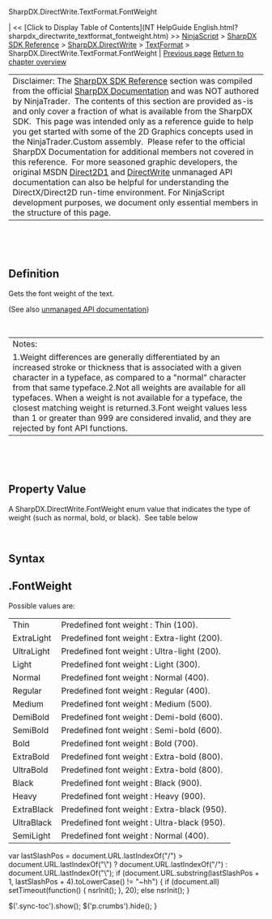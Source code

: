 ﻿










 


SharpDX.DirectWrite.TextFormat.FontWeight







| &lt;&lt; [Click to Display Table of Contents](NT HelpGuide English.html?sharpdx_directwrite_textformat_fontweight.htm) &gt;&gt;
 [NinjaScript](ninjascript.htm) &gt; [SharpDX SDK Reference](sharpdx_sdk_reference.htm) &gt; [SharpDX.DirectWrite](sharpdx_directwrite.htm) &gt; [TextFormat](sharpdx_directwrite_textformat.htm) &gt;
SharpDX.DirectWrite.TextFormat.FontWeight | [Previous page](sharpdx_directwrite_textformat_fontstyle.htm)
[Return to chapter overview](sharpdx_directwrite_textformat.htm)












|  |
| --- |
| Disclaimer: The [SharpDX SDK Reference](sharpdx_sdk_reference.htm) section was compiled from the official [SharpDX Documentation](http://sharpdx.org/) and was NOT authored by NinjaTrader.  The contents of this section are provided as-is and only cover a fraction of what is available from the SharpDX SDK.  This page was intended only as a reference guide to help you get started with some of the 2D Graphics concepts used in the NinjaTrader.Custom assembly.  Please refer to the official SharpDX Documentation for additional members not covered in this reference.  For more seasoned graphic developers, the original MSDN [Direct2D1](https://msdn.microsoft.com/en-us/library/windows/desktop/dd370990.aspx) and [DirectWrite](https://msdn.microsoft.com/en-us/library/windows/desktop/dd368038.aspx) unmanaged API documentation can also be helpful for understanding the DirectX/Direct2D run-time environment. For NinjaScript development purposes, we document only essential members in the structure of this page. |



 


 


Definition
----------


Gets the font weight of the text. 


(See also [unmanaged API documentation](https://msdn.microsoft.com/en-us/library/dd316652.aspx))


 




|  |
| --- |
| Notes:
1.Weight differences are generally differentiated by an increased stroke or thickness that is associated with a given character in a typeface, as compared to a "normal" character from that same typeface.2.Not all weights are available for all typefaces. When a weight is not available for a typeface, the closest matching weight is returned.3.Font weight values less than 1 or greater than 999 are considered invalid, and they are rejected by font API functions. |



 


 


Property Value
--------------


A SharpDX.DirectWrite.FontWeight enum value that indicates the type of weight (such as normal, bold, or black).  See table below


 


Syntax
------


<textlayout>.FontWeight
-----------------------



Possible values are:





|  |  |
| --- | --- |
| Thin | Predefined font weight : Thin (100). |
| ExtraLight | Predefined font weight : Extra-light (200). |
| UltraLight | Predefined font weight : Ultra-light (200). |
| Light | Predefined font weight : Light (300). |
| Normal | Predefined font weight : Normal (400). |
| Regular | Predefined font weight : Regular (400). |
| Medium | Predefined font weight : Medium (500). |
| DemiBold | Predefined font weight : Demi-bold (600). |
| SemiBold | Predefined font weight : Semi-bold (600). |
| Bold | Predefined font weight : Bold (700). |
| ExtraBold | Predefined font weight : Extra-bold (800). |
| UltraBold | Predefined font weight : Extra-bold (800). |
| Black | Predefined font weight : Black (900). |
| Heavy | Predefined font weight : Heavy (900). |
| ExtraBlack | Predefined font weight : Extra-black (950). |
| UltraBlack | Predefined font weight : Ultra-black (950). |
| SemiLight | Predefined font weight : Normal (400). |






 
 var lastSlashPos = document.URL.lastIndexOf("/") &gt; document.URL.lastIndexOf("\\") ? document.URL.lastIndexOf("/") : document.URL.lastIndexOf("\\");
 if (document.URL.substring(lastSlashPos + 1, lastSlashPos + 4).toLowerCase() != "~hh") {
 if (document.all) setTimeout(function() {
 nsrInit();
 }, 20);
 else nsrInit();
 }
 
 
 $('.sync-toc').show();
 $('p.crumbs').hide();
 }
 
 
 



</textlayout>